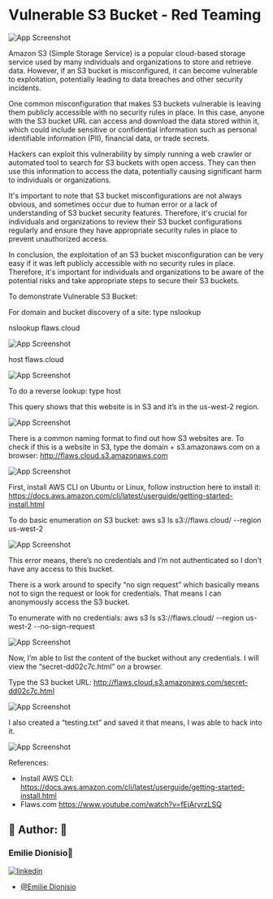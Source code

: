 
# Vulnerable S3 Bucket - Red Teaming

 ![App Screenshot](https://drive.google.com/uc?export=view&id=1uSG8jeENF6hlHk_NIquqs4UNQrFdx7_M)


Amazon S3 (Simple Storage Service) is a popular cloud-based storage service used by many individuals and organizations to store and retrieve data. However, if an S3 bucket is misconfigured, it can become vulnerable to exploitation, potentially leading to data breaches and other security incidents.

One common misconfiguration that makes S3 buckets vulnerable is leaving them publicly accessible with no security rules in place. In this case, anyone with the S3 bucket URL can access and download the data stored within it, which could include sensitive or confidential information such as personal identifiable information (PII), financial data, or trade secrets.

Hackers can exploit this vulnerability by simply running a web crawler or automated tool to search for S3 buckets with open access. They can then use this information to access the data, potentially causing significant harm to individuals or organizations.

It's important to note that S3 bucket misconfigurations are not always obvious, and sometimes occur due to human error or a lack of understanding of S3 bucket security features. Therefore, it's crucial for individuals and organizations to review their S3 bucket configurations regularly and ensure they have appropriate security rules in place to prevent unauthorized access.

In conclusion, the exploitation of an S3 bucket misconfiguration can be very easy if it was left publicly accessible with no security rules in place. Therefore, it's important for individuals and organizations to be aware of the potential risks and take appropriate steps to secure their S3 buckets.

To demonstrate Vulnerable S3 Bucket:

For domain and bucket discovery of a site: type nslookup <sitename>

nslookup flaws.cloud
  
![App Screenshot](https://drive.google.com/uc?export=view&id=1BVRVQ6qhRjdTM5wtDdQuYGtsuZkX5Yn7)


host flaws.cloud
  
![App Screenshot](https://drive.google.com/uc?export=view&id=1Hofov-ZiaDDwiSNh9srE1rpQNVhv2w2j)


To do a reverse lookup: type host <ipaddress>

This query shows that this website is in S3 and it’s in the us-west-2 region.
  
![App Screenshot](https://drive.google.com/uc?export=view&id=1BK7Y5ZQa0yWDApfODoRZB1TyMqQ3ubkD)


There is a common naming format to find out how S3 websites are. To check if this is a website in S3, type the domain + s3.amazonaws.com on a browser: 
http://flaws.cloud.s3.amazonaws.com

  
![App Screenshot](https://drive.google.com/uc?export=view&id=1_EUuiDCxxDw-PLgcsMnUgZ1Bnr8jn7nO)


First, install AWS CLI on Ubuntu or Linux, follow instruction here to install it: https://docs.aws.amazon.com/cli/latest/userguide/getting-started-install.html

To do basic enumeration on S3 bucket:
aws s3 ls s3://flaws.cloud/ --region us-west-2

![App Screenshot](https://drive.google.com/uc?export=view&id=1L6eDRP1LPnIL-EbGSdBoVhd3IKJ9vjTh)


This error means, there’s no credentials and I’m not authenticated so I don’t have any access to this bucket. 

There is a work around to specify “no sign request” which basically means not to sign the request or look for credentials. That means I can anonymously access the S3 bucket.

To enumerate with no credentials:
aws s3 ls s3://flaws.cloud/ --region us-west-2 --no-sign-request

![App Screenshot](https://drive.google.com/uc?export=view&id=1Z9UK97oVHBl_KizkVHTXHbUIxJLMVF41)


Now, I’m able to list the content of the bucket without any credentials. I will view the “secret-dd02c7c.html” on a browser. 

Type the S3 bucket URL: http://flaws.cloud.s3.amazonaws.com/secret-dd02c7c.html

![App Screenshot](https://drive.google.com/uc?export=view&id=1moMD7WG-4mzn70KxRa-zQP2HWjmhnwwW)


I also created a “testing.txt” and saved it that means, I was able to hack into it.
  

![App Screenshot](https://drive.google.com/uc?export=view&id=1Dx4DtG_YIqJSBwcbkfQixDkTleT8QUh7)


References:

- Install AWS CLI: https://docs.aws.amazon.com/cli/latest/userguide/getting-started-install.html
- Flaws.com https://www.youtube.com/watch?v=fEjAryrzLSQ
 
 ## 🔗 Author: 👐

### Emilie Dionisio👩‍
[![linkedin](https://img.shields.io/badge/linkedin-0A66C2?style=for-the-badge&logo=linkedin&logoColor=white)](https://www.linkedin.com/in/emdionisio/)
- [@Emilie Dionisio](https://github.com/emiliedionisio)

